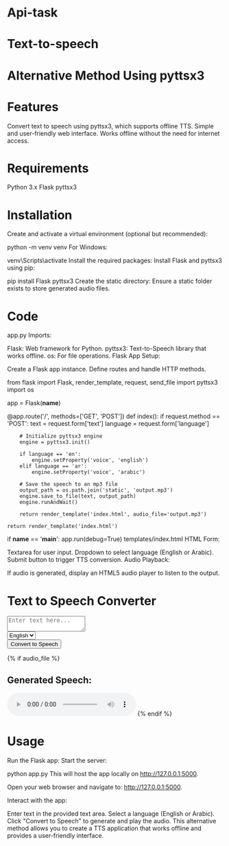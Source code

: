 # Api-task
# Text-to-speech

# Alternative Method Using pyttsx3

# Features
Convert text to speech using pyttsx3, which supports offline TTS.
Simple and user-friendly web interface.
Works offline without the need for internet access.
# Requirements
Python 3.x
Flask
pyttsx3

# Installation
Create and activate a virtual environment (optional but recommended):


python -m venv venv
For Windows:


venv\Scripts\activate
Install the required packages: Install Flask and pyttsx3 using pip:


pip install Flask pyttsx3
Create the static directory: Ensure a static folder exists to store generated audio files.

# Code
app.py
Imports:

Flask: Web framework for Python.
pyttsx3: Text-to-Speech library that works offline.
os: For file operations.
Flask App Setup:

Create a Flask app instance.
Define routes and handle HTTP methods.

from flask import Flask, render_template, request, send_file
import pyttsx3
import os

app = Flask(__name__)

@app.route('/', methods=['GET', 'POST'])
def index():
    if request.method == 'POST':
        text = request.form['text']
        language = request.form['language']

        # Initialize pyttsx3 engine
        engine = pyttsx3.init()

        if language == 'en':
            engine.setProperty('voice', 'english')
        elif language == 'ar':
            engine.setProperty('voice', 'arabic')

        # Save the speech to an mp3 file
        output_path = os.path.join('static', 'output.mp3')
        engine.save_to_file(text, output_path)
        engine.runAndWait()

        return render_template('index.html', audio_file='output.mp3')

    return render_template('index.html')

if __name__ == '__main__':
    app.run(debug=True)
templates/index.html
HTML Form:

Textarea for user input.
Dropdown to select language (English or Arabic).
Submit button to trigger TTS conversion.
Audio Playback:

If audio is generated, display an HTML5 audio player to listen to the output.

<!DOCTYPE html>
<html lang="en">
<head>
    <meta charset="UTF-8">
    <meta name="viewport" content="width=device-width, initial-scale=1.0">
    <title>Text to Speech</title>
</head>
<body>
    <h1>Text to Speech Converter</h1>
    <form action="/" method="POST">
        <textarea name="text" placeholder="Enter text here..."></textarea><br>
        <select name="language">
            <option value="en">English</option>
            <option value="ar">Arabic</option>
        </select><br>
        <button type="submit">Convert to Speech</button>
    </form>
    {% if audio_file %}
    <h2>Generated Speech:</h2>
    <audio controls>
        <source src="{{ url_for('static', filename=audio_file) }}" type="audio/mp3">
        Your browser does not support the audio element.
    </audio>
    {% endif %}
</body>
</html>

# Usage
Run the Flask app:
Start the server:


python app.py
This will host the app locally on http://127.0.0.1:5000.

Open your web browser and navigate to: http://127.0.0.1:5000.

Interact with the app:

Enter text in the provided text area.
Select a language (English or Arabic).
Click "Convert to Speech" to generate and play the audio.
This alternative method allows you to create a TTS application that works offline and provides a user-friendly interface.
